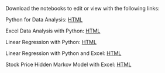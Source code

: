 Download the notebooks to edit or view with the following links:

Python for Data Analysis:       <a href="http://nbviewer.ipython.org/github/aschleg/IPython_Notebooks/blob/master/Python-Excel%20Data%20Analysis.ipynb">HTML</a>

Excel Data Analysis with Python:      <a href="http://nbviewer.ipython.org/github/aschleg/IPython_Notebooks/blob/master/Python-Excel%20Data%20Analysis.ipynb">HTML</a>

Linear Regression with Python: <a href="http://nbviewer.ipython.org/github/aschleg/IPython_Notebooks/blob/master/Linear%20Regression%20with%20Python.ipynb">HTML</a>

Linear Regression with Python and Excel: <a href="http://nbviewer.ipython.org/github/aschleg/IPython_Notebooks/blob/master/Linear_Regression_with_Python_and_Excel.ipynb">HTML</a>

Stock Price Hidden Markov Model with Excel: <a href="https://github.com/aschleg/IPython_Notebooks/blob/master/Stock%20Price%20Hidden%20Markov%20Models%20with%20Excel.ipynb">HTML</a>
